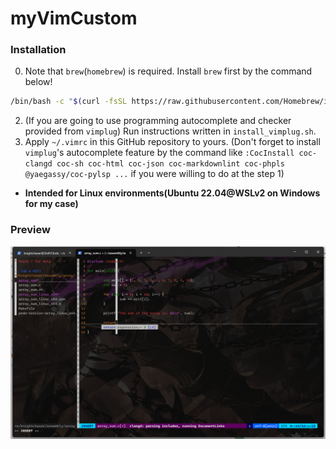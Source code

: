 # myVimCustom

### Installation
0. Note that `brew`(`homebrew`) is required. Install `brew` first by the command below!
```sh
/bin/bash -c "$(curl -fsSL https://raw.githubusercontent.com/Homebrew/install/master/install.sh)"
```
2. (If you are going to use programming autocomplete and checker provided from `vimplug`) Run instructions written in `install_vimplug.sh`.
3. Apply `~/.vimrc` in this GitHub repository to yours. (Don't forget to install `vimplug`'s autocomplete feature by the command like `:CocInstall coc-clangd coc-sh coc-html coc-json coc-markdownlint coc-phpls @yaegassy/coc-pylsp ...` if you were willing to do at the step 1)
- **Intended for Linux environments(Ubuntu 22.04@WSLv2 on Windows for my case)**

### Preview
<img src="https://github.com/KnightChaser/myVimCustom/blob/main/preview.png" width=800>
